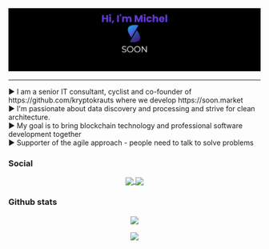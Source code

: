 <img src="https://github.com/mitch-lbw/mitch-lbw/blob/main/gh_banner.png"/>
<hr/>
▶️ I am a senior IT consultant, cyclist and co-founder of https://github.com/kryptokrauts where we develop https://soon.market</br>
▶️ I'm passionate about data discovery and processing and strive for clean architecture.</br>
▶️ My goal is to bring blockchain technology and professional software development together</br>
▶️ Supporter of the agile approach - people need to talk to solve problems</br>

### Social
<p align="center">
  <a href="https://twitter.com/twx_mlb">
    <img align="center" src="https://img.shields.io/twitter/follow/twx_mlb?style=for-the-badge&logo=appveyor"/>
  </a>
  <a href="https://www.linkedin.com/in/michel-meier-40237b1b8">
    <img align="center" src="https://img.shields.io/badge/linked-in-blue?style=for-the-badge&logo=appveyor"/>
  </a>
</p>

### Github stats
<p align="center">
<a href="https://github.com/anuraghazra/convoychat">
  <img align="center" src="https://github-readme-stats.vercel.app/api?username=mitch-lbw&show_icons=true&count_private=true&theme=github_dark" /></a></p>
<p align="center">
<a href="https://github.com/anuraghazra/convoychat">
  <img align="center" src="https://github-readme-stats.vercel.app/api/top-langs?username=mitch-lbw&show_icons=true&theme=github_dark" /></a></p>

